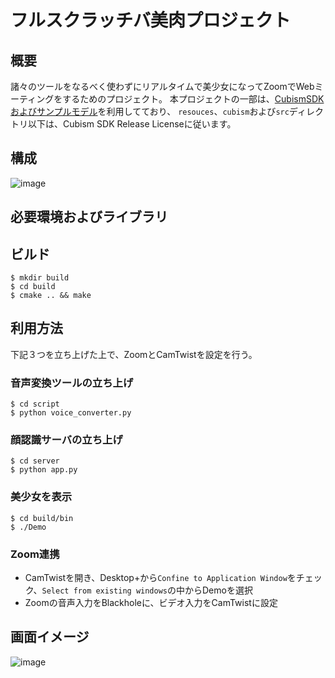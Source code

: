 # フルスクラッチバ美肉プロジェクト

## 概要

諸々のツールをなるべく使わずにリアルタイムで美少女になってZoomでWebミーティングをするためのプロジェクト。
本プロジェクトの一部は、[CubismSDKおよびサンプルモデル](https://github.com/Live2D/CubismNativeSamples)を利用してており、
`resouces`、`cubism`および`src`ディレクトリ以下は、Cubism SDK Release Licenseに従います。

## 構成

![image](https://user-images.githubusercontent.com/14243883/81827836-1dfbaf00-9574-11ea-85b8-835556957d53.png)

## 必要環境およびライブラリ

## ビルド

```
$ mkdir build
$ cd build
$ cmake .. && make
```

## 利用方法

下記３つを立ち上げた上で、ZoomとCamTwistを設定を行う。

### 音声変換ツールの立ち上げ

```
$ cd script
$ python voice_converter.py
```

### 顔認識サーバの立ち上げ

```
$ cd server
$ python app.py
```

### 美少女を表示

```
$ cd build/bin
$ ./Demo
```

### Zoom連携

- CamTwistを開き、Desktop+から`Confine to Application Window`をチェック、`Select from existing windows`の中からDemoを選択
- Zoomの音声入力をBlackholeに、ビデオ入力をCamTwistに設定

## 画面イメージ

![image](https://user-images.githubusercontent.com/14243883/81830782-7aac9900-9577-11ea-87fd-accfd9a5cca2.png)


